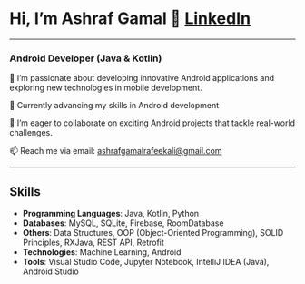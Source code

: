 # Hi, I’m Ashraf Gamal 👋 [LinkedIn](https://www.linkedin.com/in/ashrafgamalg3/)

<hr>

### Android Developer (Java & Kotlin)

👀 I’m passionate about developing innovative Android applications and exploring new technologies in mobile development.

🌱 Currently advancing my skills in Android development 

💞️ I’m eager to collaborate on exciting Android projects that tackle real-world challenges.

📫 Reach me via email: [ashrafgamalrafeekali@gmail.com](mailto:ashrafgamalrafeekali@gmail.com)

---

## Skills
- **Programming Languages**: Java, Kotlin, Python
- **Databases**: MySQL, SQLite, Firebase, RoomDatabase
- **Others**: Data Structures, OOP (Object-Oriented Programming), SOLID Principles, RXJava, REST API, Retrofit
- **Technologies**: Machine Learning, Android
- **Tools**: Visual Studio Code, Jupyter Notebook, IntelliJ IDEA (Java), Android Studio

